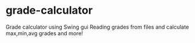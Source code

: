 # grade-calculator
Grade calculator using Swing gui
Reading grades from files and calculate max,min,avg grades and more!
